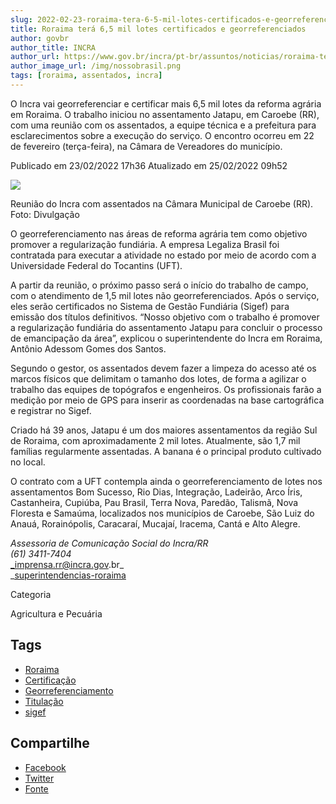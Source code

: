 ```yaml
---
slug: 2022-02-23-roraima-tera-6-5-mil-lotes-certificados-e-georreferenciados
title: Roraima terá 6,5 mil lotes certificados e georreferenciados
author: govbr
author_title: INCRA
author_url: https://www.gov.br/incra/pt-br/assuntos/noticias/roraima-tera-6-5-mil-lotes-certificados-e-georreferenciados
author_image_url: /img/nossobrasil.png
tags: [roraima, assentados, incra]
---
```


O Incra vai georreferenciar e certificar mais 6,5 mil lotes da reforma agrária em Roraima. O trabalho iniciou no assentamento Jatapu, em Caroebe (RR), com uma reunião com os assentados, a equipe técnica e a prefeitura para esclarecimentos sobre a execução do serviço. O encontro ocorreu em 22 de fevereiro (terça-feira), na Câmara de Vereadores do município.
<!--truncate-->

Publicado em 23/02/2022 17h36 Atualizado em 25/02/2022 09h52

![ ](https://www.gov.br/incra/pt-br/assuntos/noticias/roraima-tera-6-5-mil-lotes-certificados-e-georreferenciados/rr_reuniao_caroebe.jpg/@@images/7de4aed9-4e90-4dc2-8065-e628a26e13a7.jpeg)

Reunião do Incra com assentados na Câmara Municipal de Caroebe (RR). Foto: Divulgação

O georreferenciamento nas áreas de reforma agrária tem como objetivo promover a regularização fundiária. A empresa Legaliza Brasil foi contratada para executar a atividade no estado por meio de acordo com a Universidade Federal do Tocantins (UFT).

A partir da reunião, o próximo passo será o início do trabalho de campo, com o atendimento de 1,5 mil lotes não georreferenciados. Após o serviço, eles serão certificados no Sistema de Gestão Fundiária (Sigef) para emissão dos títulos definitivos. “Nosso objetivo com o trabalho é promover a regularização fundiária do assentamento Jatapu para concluir o processo de emancipação da área”, explicou o superintendente do Incra em Roraima, Antônio Adessom Gomes dos Santos.

Segundo o gestor, os assentados devem fazer a limpeza do acesso até os marcos físicos que delimitam o tamanho dos lotes, de forma a agilizar o trabalho das equipes de topógrafos e engenheiros. Os profissionais farão a medição por meio de GPS para inserir as coordenadas na base cartográfica e registrar no Sigef.

Criado há 39 anos, Jatapu é um dos maiores assentamentos da região Sul de Roraima, com aproximadamente 2 mil lotes. Atualmente, são 1,7 mil famílias regularmente assentadas. A banana é o principal produto cultivado no local.

O contrato com a UFT contempla ainda o georreferenciamento de lotes nos assentamentos Bom Sucesso, Rio Dias, Integração, Ladeirão, Arco Íris, Castanheira, Cupiúba, Pau Brasil, Terra Nova, Paredão, Talismã, Nova Floresta e Samaúma, localizados nos municípios de Caroebe, São Luiz do Anauá, Rorainópolis, Caracaraí, Mucajaí, Iracema, Cantá e Alto Alegre.

_Assessoria de Comunicação Social do Incra/RR_  
_(61) 3411-7404_  
_imprensa.rr@incra.gov.br_  
_[superintendencias-roraima](https://www.gov.br/incra/pt-br/composicao/superintendencias-regionais/roraima)

Categoria

Agricultura e Pecuária

## Tags
 - [Roraima](https://www.gov.br/incra/pt-br/@@search?Subject%3Alist=Roraima)
 - [Certificação](https://www.gov.br/incra/pt-br/@@search?Subject%3Alist=Certifica%C3%A7%C3%A3o)
 - [Georreferenciamento](https://www.gov.br/incra/pt-br/@@search?Subject%3Alist=Georreferenciamento)
 - [Titulação](https://www.gov.br/incra/pt-br/@@search?Subject%3Alist=Titula%C3%A7%C3%A3o)
 - [sigef](https://www.gov.br/incra/pt-br/@@search?Subject%3Alist=sigef)

## Compartilhe

 - [Facebook](http://www.facebook.com/sharer.php?u=https://www.gov.br/incra/pt-br/assuntos/noticias/roraima-tera-6-5-mil-lotes-certificados-e-georreferenciados) 
 - [Twitter](https://twitter.com/share?text=Roraima%20ter%C3%A1%206%2C5%20mil%20lotes%20certificados%20e%20georreferenciados&url=https://www.gov.br/incra/resolveuid/a68b4f975c1945218057db83621bb5fd)
 - [Fonte](https://www.gov.br/incra/pt-br/assuntos/noticias/roraima-tera-6-5-mil-lotes-certificados-e-georreferenciados)
